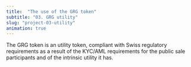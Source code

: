 ```yaml
---
title:  "The use of the GRG token"
subtitle: "03. GRG utility"
slug: "project-03-utility"
animation: true
---
```


The GRG token is an utility token, compliant with Swiss regulatory requirements as a result of the KYC/AML requirements for the public sale participants and of the intrinsic utility it has.
